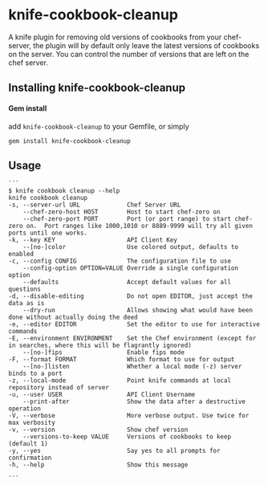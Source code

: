knife-cookbook-cleanup
========
A knife plugin for removing old versions of cookbooks from your chef-server, the plugin will by default only leave the latest versions of cookbooks on the server. You can control the number of versions that are left on the chef server.


Installing knife-cookbook-cleanup
-------------------

#### Gem install

add `knife-cookbook-cleanup` to your Gemfile, or simply

    gem install knife-cookbook-cleanup

Usage
---------------

    
    ```
    $ knife cookbook cleanup --help
    knife cookbook cleanup
    -s, --server-url URL             Chef Server URL
        --chef-zero-host HOST        Host to start chef-zero on
        --chef-zero-port PORT        Port (or port range) to start chef-zero on.  Port ranges like 1000,1010 or 8889-9999 will try all given ports until one works.
    -k, --key KEY                    API Client Key
        --[no-]color                 Use colored output, defaults to enabled
    -c, --config CONFIG              The configuration file to use
        --config-option OPTION=VALUE Override a single configuration option
        --defaults                   Accept default values for all questions
    -d, --disable-editing            Do not open EDITOR, just accept the data as is
        --dry-run                    Allows showing what would have been done without actually doing the deed
    -e, --editor EDITOR              Set the editor to use for interactive commands
    -E, --environment ENVIRONMENT    Set the Chef environment (except for in searches, where this will be flagrantly ignored)
        --[no-]fips                  Enable fips mode
    -F, --format FORMAT              Which format to use for output
        --[no-]listen                Whether a local mode (-z) server binds to a port
    -z, --local-mode                 Point knife commands at local repository instead of server
    -u, --user USER                  API Client Username
        --print-after                Show the data after a destructive operation
    -V, --verbose                    More verbose output. Use twice for max verbosity
    -v, --version                    Show chef version
        --versions-to-keep VALUE     Versions of cookbooks to keep (default 1)
    -y, --yes                        Say yes to all prompts for confirmation
    -h, --help                       Show this message

    ```
